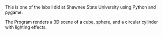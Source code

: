 
This is one of the labs I did at Shawnee State University using Python and pygame.

The Program renders a 3D scene of a cube, sphere, and a circular cylinder with lighting effects.
